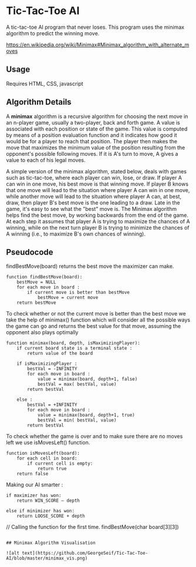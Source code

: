 # Tic-Tac-Toe AI

A tic-tac-toe AI program that never loses. This program uses the minimax algorithm to predict the winning move.

https://en.wikipedia.org/wiki/Minimax#Minimax_algorithm_with_alternate_moves

## Usage

Requires HTML, CSS, javascript

## Algorithm Details

A **minimax** algorithm is a recursive algorithm for choosing the next move in an n-player game, usually a two-player, back and forth game. A value is associated with each position or state of the game. This value is computed by means of a position evaluation function and it indicates how good it would be for a player to reach that position. The player then makes the move that maximizes the minimum value of the position resulting from the opponent's possible following moves. If it is A's turn to move, A gives a value to each of his legal moves.

A simple version of the minimax algorithm, stated below, deals with games such as tic-tac-toe, where each player can win, lose, or draw. If player A can win in one move, his best move is that winning move. If player B knows that one move will lead to the situation where player A can win in one move, while another move will lead to the situation where player A can, at best, draw, then player B's best move is the one leading to a draw. Late in the game, it's easy to see what the "best" move is. The Minimax algorithm helps find the best move, by working backwards from the end of the game. At each step it assumes that player A is trying to maximize the chances of A winning, while on the next turn player B is trying to minimize the chances of A winning (i.e., to maximize B's own chances of winning).

## Pseudocode

findBestMove(board) returns the best move the maximizer can make.

```
function findBestMove(board):
    bestMove = NULL
    for each move in board :
        if current move is better than bestMove
            bestMove = current move
    return bestMove
```

To check whether or not the current move is better than the best move we take the help of minimax() function which will consider all the possible ways the game can go and returns the best value for that move, assuming the opponent also plays optimally

```
function minimax(board, depth, isMaximizingPlayer):
    if current board state is a terminal state :
        return value of the board

    if isMaximizingPlayer :
        bestVal = -INFINITY
        for each move in board :
            value = minimax(board, depth+1, false)
            bestVal = max( bestVal, value)
        return bestVal

    else :
        bestVal = +INFINITY
        for each move in board :
            value = minimax(board, depth+1, true)
            bestVal = min( bestVal, value)
        return bestVal
```

To check whether the game is over and to make sure there are no moves left we use isMovesLeft() function.

```
function isMovesLeft(board):
    for each cell in board:
        if current cell is empty:
            return true
    return false
```

Making our AI smarter :

```
if maximizer has won:
    return WIN_SCORE – depth

else if minimizer has won:
    return LOOSE_SCORE + depth
```

// Calling the function for the first time.
findBestMove(char board[3][3])

```

## Minimax Algorithm Visualisation

![alt text](https://github.com/GeorgeSeif/Tic-Tac-Toe-AI/blob/master/minimax_vis.png)

```
